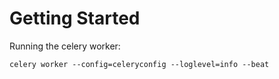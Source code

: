 Getting Started
===============

Running the celery worker:

`celery worker --config=celeryconfig --loglevel=info --beat`
